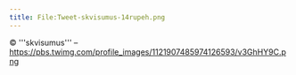 ```yaml
---
title: File:Tweet-skvisumus-14rupeh.png
---
```


© '''skvisumus''' – https://pbs.twimg.com/profile_images/1121907485974126593/v3GhHY9C.png

